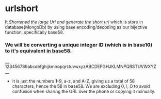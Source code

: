 # urlshort
It *Shortened the  large Url and generate the short url* which is store in database(MongoDb) by using base encoding/decoding as our bijective function, specifically base58. 
### We will be converting a unique integer ID (which is in base10) to it's equivalent in base58. 

__ 123456789abcdefghijkmnopqrstuvwxyzABCDEFGHJKLMNPQRSTUVWXYZ __
+ It is just the numbers 1-9, a-z, and A-Z, giving us a total of 58 characters, hence the 58 in base58. We are excluding 0, l, O to avoid confusion when sharing the URL over the phone or copying it manually.




